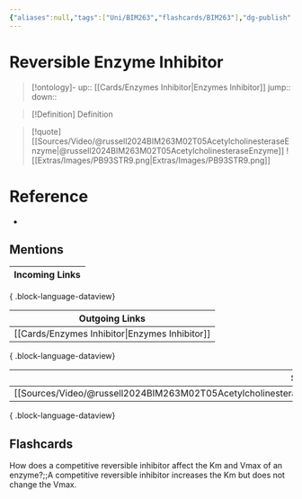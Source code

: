 ```yaml
---
{"aliases":null,"tags":["Uni/BIM263","flashcards/BIM263"],"dg-publish":true,"permalink":"/cards/reversible-enzyme-inhibitor/","dgPassFrontmatter":true}
---
```


# Reversible Enzyme Inhibitor

> [!ontology]-
> up:: [[Cards/Enzymes Inhibitor\|Enzymes Inhibitor]]
> jump:: 
> down:: 

> [!Definition] Definition

> [!quote] [[Sources/Video/@russell2024BIM263M02T05AcetylcholinesteraseEnzyme\|@russell2024BIM263M02T05AcetylcholinesteraseEnzyme]]
> ![[Extras/Images/PB93STR9.png\|Extras/Images/PB93STR9.png]]

# Reference

- 

## Mentions

| Incoming Links |
| -------------- |

{ .block-language-dataview}

| Outgoing Links                                    |
| ------------------------------------------------- |
| [[Cards/Enzymes Inhibitor\|Enzymes Inhibitor]] |

{ .block-language-dataview}

| Sources                                                                                                                     |
| --------------------------------------------------------------------------------------------------------------------------- |
| [[Sources/Video/@russell2024BIM263M02T05AcetylcholinesteraseEnzyme\|@russell2024BIM263M02T05AcetylcholinesteraseEnzyme]] |

{ .block-language-dataview}

## Flashcards

How does a competitive reversible inhibitor affect the Km and Vmax of an enzyme?;;A competitive reversible inhibitor increases the Km but does not change the Vmax.
<!--SR:!2024-12-05,29,230-->